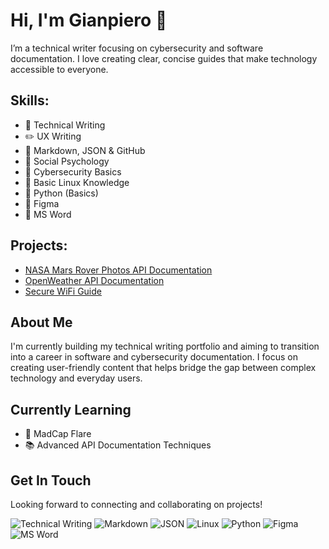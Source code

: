 # Hi, I'm Gianpiero 👋

I’m a technical writer focusing on cybersecurity and software documentation. I love creating clear, concise guides that make technology accessible to everyone.

## Skills:
- 📝 Technical Writing
- ✏️ UX Writing
- 📄 Markdown, JSON & GitHub
- 🧠 Social Psychology
- 🔐 Cybersecurity Basics
- 🐧 Basic Linux Knowledge
- 🐍 Python (Basics)
- 🎨 Figma
- 📝 MS Word

## Projects:
- [NASA Mars Rover Photos API Documentation](https://github.com/GF-Technical/NASA-Mars-Rover-Photos-API-Documentation)
- [OpenWeather API Documentation](https://github.com/GF-Technical/OpenWeather-API-DOC)
- [Secure WiFi Guide](https://github.com/GF-Technical/Secure-WiFi-Guide)

## About Me
I'm currently building my technical writing portfolio and aiming to transition into a career in software and cybersecurity documentation. I focus on creating user-friendly content that helps bridge the gap between complex technology and everyday users.

## Currently Learning
- 📘 MadCap Flare
- 📚 Advanced API Documentation Techniques

## Get In Touch
Looking forward to connecting and collaborating on projects!

![Technical Writing](https://img.shields.io/badge/Skill-Technical%20Writing-blue)
![Markdown](https://img.shields.io/badge/Skill-Markdown-blue)
![JSON](https://img.shields.io/badge/Skill-JSON-blue)
![Linux](https://img.shields.io/badge/Skill-Linux-blue)
![Python](https://img.shields.io/badge/Skill-Python-blue)
![Figma](https://img.shields.io/badge/Skill-Figma-blue)
![MS Word](https://img.shields.io/badge/Skill-MS%20Word-blue)
